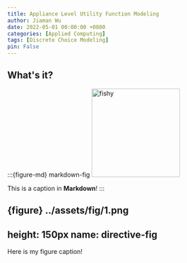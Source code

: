 ```yaml
---
title: Appliance Level Utility Function Modeling
author: Jiaman Wu
date: 2022-05-01 00:00:00 +0800
categories: [Applied Computing]
tags: [Discrete Choice Modeling]
pin: False
---
```


## What's it?

:::{figure-md} markdown-fig
<img src="../assets/fig/1.png" alt="fishy" class="bg-primary mb-1" width="200px">

This is a caption in **Markdown**!
:::

{figure} ../assets/fig/1.png
---
height: 150px
name: directive-fig
---
Here is my figure caption!
